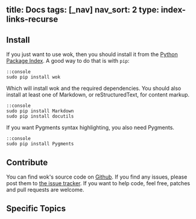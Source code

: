 title: Docs
tags: [_nav]
nav_sort: 2
type: index-links-recurse
---

Install
-------
If you just want to use wok, then you should install it from the [Python Package
Index][pypi]. A good way to do that is with `pip`:

    ::console
    sudo pip install wok

Which will install wok and the required dependencies. You should also install at least one of Markdown, or reStructuredText, for content markup.

    ::console
    sudo pip install Markdown
    sudo pip install docutils

If you want Pygments syntax highlighting, you also need Pygments.

    ::console
    sudo pip install Pygments

[pypi]: http://pypi.python.org/pypi

Contribute
----------
You can find wok's source code on [Github][gh]. If you find any issues,
please post them to [the issue tracker][gh-issues]. If you want to help
code, feel free, patches and pull requests are welcome.

[gh]: https://github.com/mythmon/wok
[gh-issues]: https://github.com/mythmon/wok/issues

Specific Topics
---------------
<!-- Links to the other doc pages will be put here. -->
